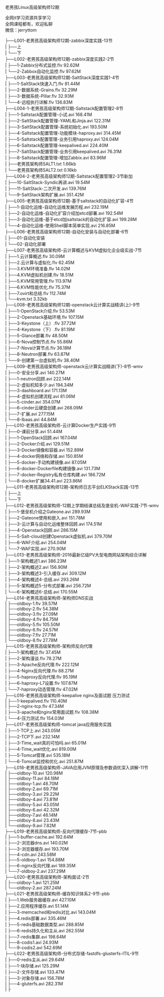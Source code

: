 老男孩Linux高级架构师12期

全网it学习资源共享学习<br>全网课程都有，欢迎私聊<br>微信：jerryttom<br>

├──L001-老男孩高级架构师12期-zabbix深度实践-13节<br> | ├──上<br> | └──下<br> ├──L002-老男孩高级架构师12期-zabbix深度实践2-2节<br> | ├──1-Zabbix分布式监控.flv 92.62M<br> | └──2-Zabbox自动化监控.flv 97.62M<br> ├──L003-老男孩高级架构师12期-SaltStack深度实践1-4节<br> | ├──1-SaltStack快速入门.flv 81.44M<br> | ├──2-数据系统-Grains.flv 32.29M<br> | ├──3-数据系统-Pillar.flv 32.93M<br> | └──4-远程执行详解.flv 136.83M<br> ├──L004-1-老男孩高级架构师12期-Saltstack配置管理2-8节<br> | ├──1-Saltstack配置管理-小试.avi 168.41M<br> | ├──2-SaltStack配置管理-YAML和Jinja.avi 122.31M<br> | ├──3-SaltStack配置管理-系统初始化.avi 193.50M<br> | ├──4-Saltstack配置管理-功能模块-haproxy.avi 314.45M<br> | ├──5-Saltstack配置管理-业务引用haproxy.avi 124.04M<br> | ├──6-Saltstack配置管理-keepalived.avi 224.40M<br> | ├──7-SaltStack配置管理-业务引用keepalived.avi 76.31M<br> | ├──8-Saltstack配置管理-增加Zabbix.avi 83.96M<br> | ├──老男孩架构师SALT1.txt 1.66kb<br> | └──老男孩架构师SALT2.txt 0.16kb<br> ├──L004-2-老男孩高级架构师12期-Saltstack配置管理2-3节新加<br> | ├──10-SaltStack-Syndic再讲.avi 19.54M<br> | ├──11-SaltStack-二次开发.avi 139.76M<br> | └──9-SaltStack架构扩展.avi 351.42M<br> ├──L005-老男孩高级架构师12期-基于saltstack的自动化扩容-4节<br> | ├──1-自动化运维-自动化运维发展历程.avi 232.19M<br> | ├──2-自动化运维-自动化扩容介绍加etcd部署.avi 192.54M<br> | ├──3-自动化运维-基于etcd加saltstack的自动化扩容.avi 199.28M<br> | └──4-自动化运维-使用Shell脚本简单实现.avi 216.85M<br> ├──L006-老男孩高级架构师12期-自动化安装与自动化部署-6节<br> | ├──01-自动化安装<br> | └──02-自动化部署<br> ├──L007-老男孩高级架构师-云计算概述与KVM虚拟化企业级实战-7节<br> | ├──1.云计算概述.flv 30.09M<br> | ├──2.云计算与虚拟化.flv 62.45M<br> | ├──3.KVM环境准备.flv 14.02M<br> | ├──4.KVM虚拟机创建.flv 18.51M<br> | ├──5.KVM常用管理.flv 113.97M<br> | ├──6.KVM性能优化.flv 75.37M<br> | ├──7.ovirt和总结.flv 112.74M<br> | └──kvm.txt 3.32kb<br> ├──L008-老男孩高级架构师12期-openstack云计算实战精讲(上)-9节<br> | ├──1-OpenStack介绍.flv 53.53M<br> | ├──2-Openstack基础环境.flv 107.15M<br> | ├──3-Keystone（上）.flv 37.72M<br> | ├──4-Keystone（下）.flv 81.19M<br> | ├──5-Glance部署.flv 48.50M<br> | ├──6-Nova控制节点.flv 55.86M<br> | ├──7-Nova计算节点.flv 36.18M<br> | ├──8-Neutron部署.flv 63.87M<br> | └──9-创建第一台虚拟机.flv 38.40M<br> ├──L009-老男孩高级架构师-openstack云计算实战精讲(下)-8节-wmv<br> | ├──0-安全分享.avi 140.27M<br> | ├──1-neutron回顾.avi 222.14M<br> | ├──2-虚拟机知多少.avi 194.34M<br> | ├──3-dashboard.avi 171.13M<br> | ├──4-虚拟机创建流程.avi 81.06M<br> | ├──5-cinder.avi 354.07M<br> | ├──6-cinder云硬盘创建.avi 268.09M<br> | ├──7-扩展.avi 277.15M<br> | └──8-lbaas.avi 44.84M<br> ├──L010-老男孩高级架构师-云计算Docker生产实践-9节<br> | ├──0-课前分享.avi 51.44M<br> | ├──1-OpenStack回顾.avi 167.04M<br> | ├──2-Docker介绍.avi 129.51M<br> | ├──3-Docker镜像和容器.avi 152.89M<br> | ├──4-docker网络和存储.avi 150.85M<br> | ├──5-docker-手动构建镜像.avi 87.05M<br> | ├──6-docker-Dockerfile构建镜像.avi 131.73M<br> | ├──7-docker-Registry私有仓库构建.avi 186.72M<br> | └──8-docker扩展34.41.avi 223.86M<br> ├──L011-老男孩高级架构师12期-架构师日志平台ELKStack实践-13节<br> | ├──上<br> | └──下<br> ├──L012-老男孩高级架构师-12期上学期结课总结及堡垒机-WAF实践-7节-wmv<br> | ├──1-堡垒机介绍之Gateone.avi 289.93M<br> | ├──2-Gateone使用和嵌入.avi 151.78M<br> | ├──3-云计算与自动化运维整体回顾.avi 174.51M<br> | ├──4-Openstack回顾.avi 286.15M<br> | ├──5-Salt-cloud创建Openstack虚拟机.avi 379.70M<br> | ├──6-WAF介绍.avi 254.04M<br> | └──7-WAF实现.avi 270.90M<br> ├──L013-老男孩高级架构师-2016最新亿级PV大型电商网站架构综合详解<br> | ├──1-架构概述1.avi 386.23M<br> | ├──2-架构概述2.avi 156.90M<br> | ├──3-架构概述3-引入缓存.avi 309.12M<br> | ├──4-架构概述4-总结.avi 293.26M<br> | ├──5-架构概述5-分布式部署.avi 256.72M<br> | └──6-架构概述6-总结.avi 170.55M<br> ├──L014-老男孩高级架构师-架构师DNS实战<br> | ├──oldboy-1.flv 39.57M<br> | ├──oldboy-2.flv 54.38M<br> | ├──oldboy-3.flv 27.09M<br> | ├──oldboy-4.flv 84.75M<br> | ├──oldboy-5.flv 105.50M<br> | ├──oldboy-6.flv 24.57M<br> | ├──oldboy-7.flv 27.71M<br> | └──oldboy-8.flv 27.78M<br> ├──L015-老男孩高级架构师-架构师反向代理<br> | ├──1-架构概述.flv 37.45M<br> | ├──2-架构漫谈.flv 78.27M<br> | ├──3-Apache反向代理.flv 222.12M<br> | ├──4-Nginx反向代理.flv 88.27M<br> | ├──5-haproxy反向代理.flv 95.19M<br> | ├──6-haproxy-L7设置.flv 107.87M<br> | └──7-haproxy动态管理.flv 47.02M<br> ├──L016-老男孩高级架构师-keepalive nginx及面试题 压力测试<br> | ├──1-keepalived.flv 110.40M<br> | ├──2-nginx-tcp.flv 47.34M<br> | ├──3-apache和nginx常用面试题.flv 108.38M<br> | └──4-压力测试.flv 154.03M<br> ├──L017-老男孩高级架构师-tomcat java应用服务实践<br> | ├──1-TCP上.avi 243.05M<br> | ├──2-TCP下.avi 232.14M<br> | ├──3-Time_wait真的可怕吗.avi 65.01M<br> | ├──4-Time_wait优化.avi 819.00M<br> | ├──5-Tomcat管理.avi 535.18M<br> | └──6-Tomcat监控和优化.avi 251.87M<br> ├──L018-老男孩高级架构师-JAVA应用JVM原理及参数调优深入讲解-11节<br> | ├──oldboy-10.avi 120.98M<br> | ├──oldboy-11.avi 84.18M<br> | ├──oldboy-1.avi 48.70M<br> | ├──oldboy-2.avi 69.71M<br> | ├──oldboy-3.avi 29.22M<br> | ├──oldboy-4.avi 73.81M<br> | ├──oldboy-5.avi 43.05M<br> | ├──oldboy-6.avi 42.32M<br> | ├──oldboy-7.avi 46.14M<br> | ├──oldboy-8.avi 23.43M<br> | └──oldboy-9.avi 7.82M<br> ├──L019-老男孩高级架构师-反向代理缓存-7节-pbb<br> | ├──1-buffer-cache.avi 192.64M<br> | ├──2-浏览器dns.avi 140.02M<br> | ├──3-浏览器缓存.avi 193.70M<br> | ├──4-cdn.avi 243.58M<br> | ├──5-oldboy-1.avi 154.88M<br> | ├──6-nginx反向代理.avi 189.35M<br> | └──7-oldboy-2.avi 237.29M<br> ├──L020-老男孩高级架构师-架构面试-2节<br> | ├──oldboy-1.avi 121.25M<br> | └──oldboy-2.avi 287.24M<br> ├──L021-老男孩高级架构师-缓存知识体系2-9节-pbb<br> | ├──1.Web服务器缓存.avi 427.10M<br> | ├──2.应用程序缓存.avi 51.14M<br> | ├──3-memcached和redis对比.avi 143.04M<br> | ├──4.redis部署.avi 335.46M<br> | ├──5-redis基础数据类型.avi 288.85M<br> | ├──6-redis持久化和主从.avi 262.55M<br> | ├──7-redis集群.avi 198.64M<br> | ├──8-codis1.avi 24.93M<br> | └──9-codis2.avi 542.69M<br> ├──L022-老男孩高级架构师-分布式存储-fastdfs-glusterfs-ITIL-9节<br> | ├──0-redis主从.avi 29.64M<br> | ├──1-块存储.avi 125.29M<br> | ├──2-文件存储.avi 133.47M<br> | ├──3-对象存储.avi 156.78M<br> | ├──4-gluterfs.avi 282.31M<br> | ├